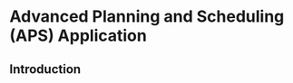 # Advanced Planning and Scheduling (APS) Application

## Introduction

[//]: # (This project is an implementation of an APS application that uses the [Gurobi]&#40;https://www.gurobi.com/&#41; optimization solver to solve the scheduling problem. The application is designed to be used by a manufacturing company to schedule the production of products in a way that maximizes the company's profit while meeting customer demand and respecting production constraints)